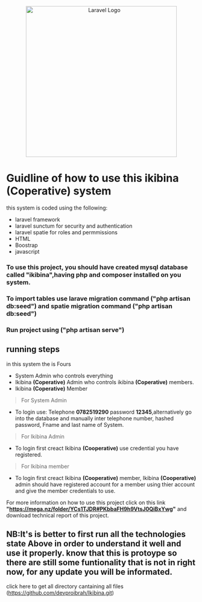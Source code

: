 <p align="center"><a href="https://laravel.com" target="_blank"><img src="https://raw.githubusercontent.com/laravel/art/master/logo-lockup/5%20SVG/2%20CMYK/1%20Full%20Color/laravel-logolockup-cmyk-red.svg" width="400" alt="Laravel Logo"></a></p>

# Guidline of how to use this ikibina **(Coperative)** system
this system is coded using the following:
* laravel framework
* laravel sunctum for security and authentication
* laravel spatie for roles and permmissions
* HTML 
* Boostrap
* javascript

### To use this project, you should have created mysql database called **"ikibina"**,having php and composer installed on you system. 
### To import tables use larave migration command **("php artisan db:seed")**  and spatie migration command **("php artisan db:seed")** 
### Run project using  **("php artisan serve")** 

## running steps
in this system the is Fours
* System Admin who controls everything
* Ikibina **(Coperative)** Admin who controls ikibina **(Coperative)** members.
* Ikibina **(Coperative)** Member
> For System Admin
 * To login use: Telephone **0782519290**  password **12345**,alternatively go into the database and manually inter telephone number, hashed password, Fname and last name of System.
> For Ikibina Admin
 * To login first creact Ikibina **(Cooperative)** use credential you have registered.
> For Ikibina member
 * To login first creact Ikibina **(Cooperative)** member, Ikibina **(Cooperative)** admin should have registered account for a member using thier account and give the member credentials to use.

For more information on how to use this project click on this link **"https://mega.nz/folder/YCs1TJDR#PKbbaFH9h9VtsJ0QiBxYwg"** and download technical report of this project.
 
## NB:It's is better to first run all the technologies state Above in order to understand it well and use it properly. know that this is protoype so there are still some funtionality that is not in right now, for  any update you will be informated.

click here to get all directory cantaining all files
(https://github.com/devproibrah/Ikibina.git)
